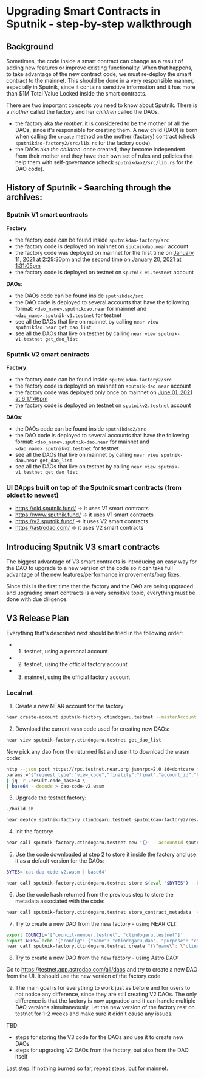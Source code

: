 # Upgrading Smart Contracts in Sputnik - step-by-step walkthrough

## Background

Sometimes, the code inside a smart contract can change as a result of adding new features or improve existing functionality. When that happens, to take advantage of the new contract code, we must re-deploy the smart contract to the mainnet. This should be done in a very responsible manner, especially in Sputnik, since it contains sensitive information and it has more than $1M Total Value Locked inside the smart contracts.

There are two important concepts you need to know about Sputnik. There is a *mother* called the factory and her *children* called the DAOs.
- the factory aka *the mother*: it is considered to be the mother of all the DAOs, since it's responsible for creating them. A new child (DAO) is born when calling the `create` method on the mother (factory) contract (check `sputnikdao-factory2/src/lib.rs` for the factory code).
- the DAOs aka *the children*: once created, they become independent from their mother and they have their own set of rules and policies that help them with self-governance (check `sputnikdao2/src/lib.rs` for the DAO code).

## History of Sputnik - Searching through the archives:

### Sputnik V1 smart contracts
**Factory**: 
- the factory code can be found inside `sputnikdao-factory/src`
- the factory code is deployed on mainnet on `sputnikdao.near` account
- the factory code was deployed on mainnet for the first time on [January 11, 2021 at 2:29:30pm](https://explorer.mainnet.near.org/transactions/Cxx9pPfrc12N79W8oREPYA2b1CwU6JKitXwAem9C4jHB) and the second time on [January 20, 2021 at 1:31:05pm
](https://explorer.mainnet.near.org/transactions/653FzhtCKrhsxR5nmzHcuP3AnL5eLQYFyhU6tU4qMydg)
- the factory code is deployed on testnet on `sputnik-v1.testnet` account

**DAOs**:
- the DAOs code can be found inside `sputnikdao/src`
- the DAO code is deployed to several accounts that have the following format: `<dao_name>.sputnikdao.near` for mainnet and `<dao_name>.sputnik-v1.testnet` for testnet
- see all the DAOs that live on mainnet by calling `near view sputnikdao.near get_dao_list`
- see all the DAOs that live on testnet by calling `near view sputnik-v1.testnet get_dao_list`

### Sputnik V2 smart contracts
**Factory**: 
- the factory code can be found inside `sputnikdao-factory2/src`
- the factory code is deployed on mainnet on `sputnik-dao.near` account
- the factory code was deployed only once on mainnet on [June 01, 2021 at 6:17:46pm](https://explorer.mainnet.near.org/transactions/HZZpqMjbhCPWF8n5DXLMq5WtpmASfXuDLtYF6vNsiD9U)
- the factory code is deployed on testnet on `sputnikv2.testnet` account

**DAOs**:
- the DAOs code can be found inside `sputnikdao2/src`
- the DAO code is deployed to several accounts that have the following format: `<dao_name>.sputnik-dao.near` for mainnet and `<dao_name>.sputnikv2.testnet` for testnet
- see all the DAOs that live on mainnet by calling `near view sputnik-dao.near get_dao_list`
- see all the DAOs that live on testnet by calling `near view sputnik-v1.testnet get_dao_list`

### UI DApps built on top of the Sputnik smart contracts (from oldest to newest)
- https://old.sputnik.fund/ -> it uses V1 smart contracts
- https://www.sputnik.fund/ -> it uses V1 smart contracts
- https://v2.sputnik.fund/ -> it uses V2 smart contracts
- https://astrodao.com/ -> it uses V2 smart contracts

## Introducing Sputnik V3 smart contracts

The biggest advantage of V3 smart contracts is introducing an easy way for the DAO to upgrade to a new version of the code so it can take full advantage of the new features/performance improvements/bug fixes.  

Since this is the first time that the factory and the DAO are being upgraded and upgrading smart contracts is a very sensitive topic, everything must be done with due diligence.

## V3 Release Plan

Everything that's described next should be tried in the following order:
- 1. testnet, using a personal account 
- 2. testnet, using the official factory account
- 3. mainnet, using the official factory account

### Localnet

1. Create a new NEAR account for the factory:

```bash
near create-account sputnik-factory.ctindogaru.testnet --masterAccount ctindogaru.testnet --initialBalance 50
```

2. Download the current `wasm` code used for creating new DAOs:

```bash
near view sputnik-factory.ctindogaru.testnet get_dao_list
```
Now pick any dao from the returned list and use it to download the wasm code:
```bash
http --json post https://rpc.testnet.near.org jsonrpc=2.0 id=dontcare method=query \
params:='{"request_type":"view_code","finality":"final","account_id":"thegame.sputnikv2.testnet"}' \
| jq -r .result.code_base64 \
| base64 --decode > dao-code-v2.wasm
```

3. Upgrade the testnet factory:
```bash
./build.sh
```
```bash
near deploy sputnik-factory.ctindogaru.testnet sputnikdao-factory2/res/sputnikdao_factory2.wasm
```

4. Init the factory:
```bash
near call sputnik-factory.ctindogaru.testnet new '{}' --accountId sputnik-factory.ctindogaru.testnet --gas 100000000000000
```

5. Use the code downloaded at step 2 to store it inside the factory and use it as a default version for the DAOs:
```bash
BYTES='cat dao-code-v2.wasm | base64'
```
```bash
near call sputnik-factory.ctindogaru.testnet store $(eval "$BYTES") --base64 --accountId sputnik-factory.ctindogaru.testnet --gas 100000000000000 --amount 10
```

6. Use the code hash returned from the previous step to store the metadata associated with the code:
```bash
near call sputnik-factory.ctindogaru.testnet store_contract_metadata '{"metadata": {"code_hash": "ZGdM2TFdQpcXrxPxvq25514EViyi9xBSboetDiB3Uiq", "version": "V2", "commit_id": "c2cf1553b070d04eed8f659571440b27d398c588"}, "set_default": true}' --accountId sputnik-factory.ctindogaru.testnet
```

7. Try to create a new DAO from the new factory - using NEAR CLI:
```bash
export COUNCIL='["council-member.testnet", "ctindogaru.testnet"]'
export ARGS=`echo '{"config": {"name": "ctindogaru-dao", "purpose": "ctindogaru DAO", "metadata":""}, "policy": '$COUNCIL'}' | base64`
near call sputnik-factory.ctindogaru.testnet create "{\"name\": \"ctindogaru-dao\", \"args\": \"$ARGS\"}" --accountId sputnik-factory.ctindogaru.testnet --gas 150000000000000 --amount 10
```

8. Try to create a new DAO from the new factory - using Astro DAO:

Go to https://testnet.app.astrodao.com/all/daos and try to create a new DAO from the UI. It should use the new version of the factory code.

9. The main goal is for everything to work just as before and for users to not notice any difference, since they are still creating V2 DAOs. The only difference is that the factory is now upgraded and it can handle multiple DAO versions simultaneously. Let the new version of the factory rest on testnet for 1-2 weeks and make sure it didn't cause any issues.

TBD:
- steps for storing the V3 code for the DAOs and use it to create new DAOs
- steps for upgrading V2 DAOs from the factory, but also from the DAO itself

Last step. If nothing burned so far, repeat steps, but for mainnet.

